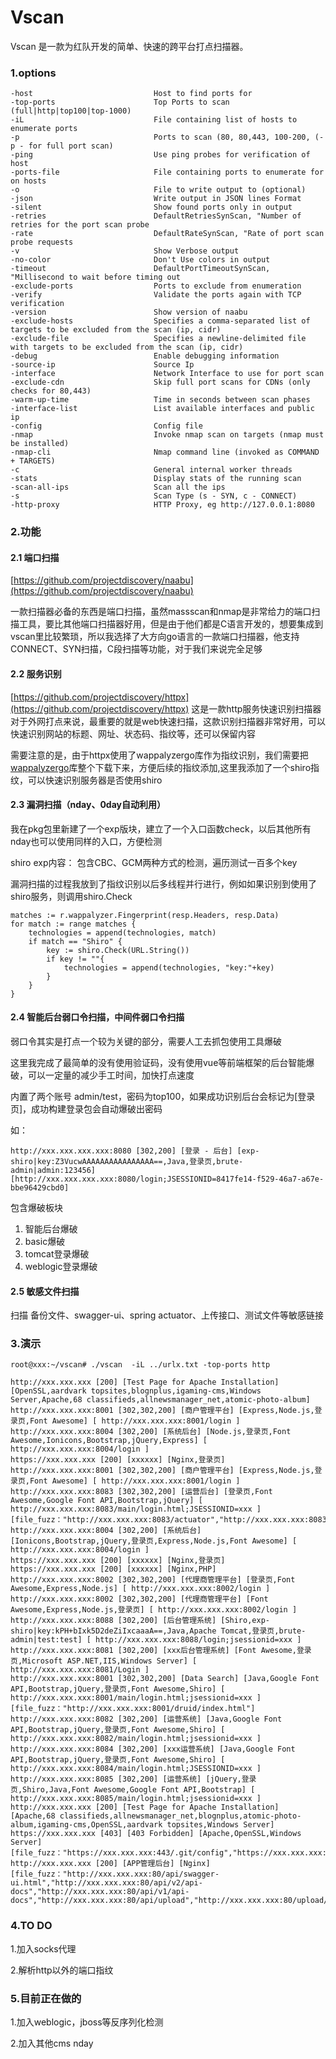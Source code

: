 Vscan
================================
Vscan 是一款为红队开发的简单、快速的跨平台打点扫描器。

### 1.options
```
-host                           Host to find ports for		
-top-ports                      Top Ports to scan (full|http|top100|top-1000)		
-iL                             File containing list of hosts to enumerate ports		
-p                              Ports to scan (80, 80,443, 100-200, (-p - for full port scan)		
-ping                           Use ping probes for verification of host		
-ports-file                     File containing ports to enumerate for on hosts		
-o                              File to write output to (optional)		
-json                           Write output in JSON lines Format		
-silent                         Show found ports only in output		
-retries                        DefaultRetriesSynScan, "Number of retries for the port scan probe		
-rate                           DefaultRateSynScan, "Rate of port scan probe requests		
-v                              Show Verbose output		
-no-color                       Don't Use colors in output		
-timeout                        DefaultPortTimeoutSynScan, "Millisecond to wait before timing out		
-exclude-ports                  Ports to exclude from enumeration		
-verify                         Validate the ports again with TCP verification		
-version                        Show version of naabu		
-exclude-hosts                  Specifies a comma-separated list of targets to be excluded from the scan (ip, cidr)		
-exclude-file                   Specifies a newline-delimited file with targets to be excluded from the scan (ip, cidr)		
-debug                          Enable debugging information		
-source-ip                      Source Ip		
-interface                      Network Interface to use for port scan		
-exclude-cdn                    Skip full port scans for CDNs (only checks for 80,443)		
-warm-up-time                   Time in seconds between scan phases		
-interface-list                 List available interfaces and public ip		
-config                         Config file		
-nmap                           Invoke nmap scan on targets (nmap must be installed)		
-nmap-cli                       Nmap command line (invoked as COMMAND + TARGETS)		
-c                              General internal worker threads		
-stats                          Display stats of the running scan		
-scan-all-ips                   Scan all the ips		
-s                              Scan Type (s - SYN, c - CONNECT)	
-http-proxy                     HTTP Proxy, eg http://127.0.0.1:8080        	
```

### 2.功能
#### 2.1 端口扫描

[https://github.com/projectdiscovery/naabu](https://github.com/projectdiscovery/naabu)

一款扫描器必备的东西是端口扫描，虽然massscan和nmap是非常给力的端口扫描工具，要比其他端口扫描器好用，但是由于他们都是C语言开发的，想要集成到vscan里比较繁琐，所以我选择了大方向go语言的一款端口扫描器，他支持CONNECT、SYN扫描，C段扫描等功能，对于我们来说完全足够

#### 2.2 服务识别
[https://github.com/projectdiscovery/httpx](https://github.com/projectdiscovery/httpx)
这是一款http服务快速识别扫描器
对于外网打点来说，最重要的就是web快速扫描，这款识别扫描器非常好用，可以快速识别网站的标题、网址、状态码、指纹等，还可以保留内容


需要注意的是，由于httpx使用了wappalyzergo库作为指纹识别，我们需要把[wappalyzergo](https://github.com/projectdiscovery/wappalyzergo)库整个下载下来，方便后续的指纹添加,这里我添加了一个shiro指纹，可以快速识别服务器是否使用shiro


#### 2.3 漏洞扫描（nday、0day自动利用）
我在pkg包里新建了一个exp版块，建立了一个入口函数check，以后其他所有nday也可以使用同样的入口，方便检测


shiro exp内容：
包含CBC、GCM两种方式的检测，遍历测试一百多个key

漏洞扫描的过程我放到了指纹识别以后多线程并行进行，例如如果识别到使用了shiro服务，则调用shiro.Check
```
matches := r.wappalyzer.Fingerprint(resp.Headers, resp.Data)
for match := range matches {
    technologies = append(technologies, match)
    if match == "Shiro" {
        key := shiro.Check(URL.String())
        if key != ""{
            technologies = append(technologies, "key:"+key)
        }
    }
}
```

#### 2.4 智能后台弱口令扫描，中间件弱口令扫描

弱口令其实是打点一个较为关键的部分，需要人工去抓包使用工具爆破

这里我完成了最简单的没有使用验证码，没有使用vue等前端框架的后台智能爆破，可以一定量的减少手工时间，加快打点速度

内置了两个账号 admin/test，密码为top100，如果成功识别后台会标记为\[登录页\]，成功构建登录包会自动爆破出密码

如：

`http://xxx.xxx.xxx.xxx:8080 [302,200] [登录 - 后台] [exp-shiro|key:Z3VucwAAAAAAAAAAAAAAAA==,Java,登录页,brute-admin|admin:123456] [http://xxx.xxx.xxx.xxx:8080/login;JSESSIONID=8417fe14-f529-46a7-a67e-bbe96429cbd0]`

包含爆破板块
1. 智能后台爆破
2. basic爆破
3. tomcat登录爆破
4. weblogic登录爆破

#### 2.5 敏感文件扫描

扫描 备份文件、swagger-ui、spring actuator、上传接口、测试文件等敏感链接

### 3.演示
```
root@xxx:~/vscan# ./vscan  -iL ../urlx.txt -top-ports http

http://xxx.xxx.xxx [200] [Test Page for Apache Installation] [OpenSSL,aardvark topsites,blognplus,igaming-cms,Windows Server,Apache,68 classifieds,allnewsmanager_net,atomic-photo-album]
http://xxx.xxx.xxx:8001 [302,302,200] [商户管理平台] [Express,Node.js,登录页,Font Awesome] [ http://xxx.xxx.xxx:8001/login ]
http://xxx.xxx.xxx:8004 [302,200] [系统后台] [Node.js,登录页,Font Awesome,Ionicons,Bootstrap,jQuery,Express] [ http://xxx.xxx.xxx:8004/login ]
https://xxx.xxx.xxx [200] [xxxxxx] [Nginx,登录页]
http://xxx.xxx.xxx:8001 [302,302,200] [商户管理平台] [Express,Node.js,登录页,Font Awesome] [ http://xxx.xxx.xxx:8001/login ]
http://xxx.xxx.xxx:8083 [302,302,200] [运营后台] [登录页,Font Awesome,Google Font API,Bootstrap,jQuery] [ http://xxx.xxx.xxx:8083/main/login.html;JSESSIONID=xxx ] [file_fuzz："http://xxx.xxx.xxx:8083/actuator","http://xxx.xxx.xxx:8083/actuator/env"]
http://xxx.xxx.xxx:8004 [302,200] [系统后台] [Ionicons,Bootstrap,jQuery,登录页,Express,Node.js,Font Awesome] [ http://xxx.xxx.xxx:8004/login ]
https://xxx.xxx.xxx [200] [xxxxxx] [Nginx,登录页]
https://xxx.xxx.xxx [200] [xxxxxx] [Nginx,PHP]
http://xxx.xxx.xxx:8002 [302,302,200] [代理商管理平台] [登录页,Font Awesome,Express,Node.js] [ http://xxx.xxx.xxx:8002/login ]
http://xxx.xxx.xxx:8002 [302,302,200] [代理商管理平台] [Font Awesome,Express,Node.js,登录页] [ http://xxx.xxx.xxx:8002/login ]
http://xxx.xxx.xxx:8088 [302,200] [后台管理系统] [Shiro,exp-shiro|key:kPH+bIxk5D2deZiIxcaaaA==,Java,Apache Tomcat,登录页,brute-admin|test:test] [ http://xxx.xxx.xxx:8088/login;jsessionid=xxx ]
http://xxx.xxx.xxx:8081 [302,200] [xxx后台管理系统] [Font Awesome,登录页,Microsoft ASP.NET,IIS,Windows Server] [ http://xxx.xxx.xxx:8081/Login ]
http://xxx.xxx.xxx:8001 [302,302,200] [Data Search] [Java,Google Font API,Bootstrap,jQuery,登录页,Font Awesome,Shiro] [ http://xxx.xxx.xxx:8001/main/login.html;jsessionid=xxx ] [file_fuzz："http://xxx.xxx.xxx:8001/druid/index.html"]
http://xxx.xxx.xxx:8082 [302,200] [运营系统] [Java,Google Font API,Bootstrap,jQuery,登录页,Font Awesome,Shiro] [ http://xxx.xxx.xxx:8082/main/login.html;jsessionid=xxx ]
http://xxx.xxx.xxx:8084 [302,200] [xxx运营系统] [Java,Google Font API,Bootstrap,jQuery,登录页,Font Awesome,Shiro] [ http://xxx.xxx.xxx:8084/main/login.html;JSESSIONID=xxx ]
http://xxx.xxx.xxx:8085 [302,200] [运营系统] [jQuery,登录页,Shiro,Java,Font Awesome,Google Font API,Bootstrap] [ http://xxx.xxx.xxx:8085/main/login.html;jsessionid=xxx ]
http://xxx.xxx.xxx [200] [Test Page for Apache Installation] [Apache,68 classifieds,allnewsmanager_net,blognplus,atomic-photo-album,igaming-cms,OpenSSL,aardvark topsites,Windows Server]
https://xxx.xxx.xxx [403] [403 Forbidden] [Apache,OpenSSL,Windows Server] [file_fuzz："https://xxx.xxx.xxx:443/.git/config","https://xxx.xxx.xxx:443/.svn/entries"]
http://xxx.xxx.xxx [200] [APP管理后台] [Nginx] [file_fuzz："http://xxx.xxx.xxx:80/api/swagger-ui.html","http://xxx.xxx.xxx:80/api/v2/api-docs","http://xxx.xxx.xxx:80/api/v1/api-docs","http://xxx.xxx.xxx:80/api/upload","http://xxx.xxx.xxx:80/upload/"]
```

### 4.TO DO

1.加入socks代理

2.解析http以外的端口指纹

### 5.目前正在做的

1.加入weblogic，jboss等反序列化检测

2.加入其他cms nday



